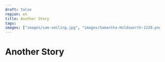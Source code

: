```yaml
---
draft: false
region: en
title: Another Story
tags:
images: ["images/sam-smiling.jpg", "images/Samantha-Holdsworth-1220.png"]
---
```


# Another Story
